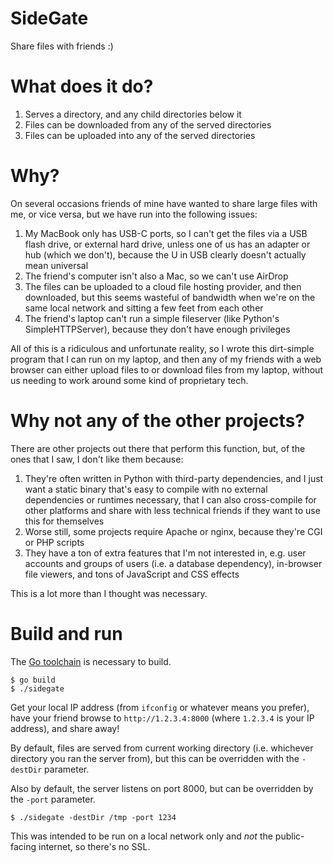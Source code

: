 # SideGate

Share files with friends :)

# What does it do?

1. Serves a directory, and any child directories below it
2. Files can be downloaded from any of the served directories
3. Files can be uploaded into any of the served directories

# Why?

On several occasions friends of mine have wanted to share large files with me, or vice versa, but we have run into the following issues:

1. My MacBook only has USB-C ports, so I can't get the files via a USB flash drive, or external hard drive, unless one of us has an adapter or hub (which we don't), because the U in USB clearly doesn't actually mean universal
2. The friend's computer isn't also a Mac, so we can't use AirDrop
3. The files can be uploaded to a cloud file hosting provider, and then downloaded, but this seems wasteful of bandwidth when we're on the same local network and sitting a few feet from each other
4. The friend's laptop can't run a simple fileserver (like Python's SimpleHTTPServer), because they don't have enough privileges

All of this is a ridiculous and unfortunate reality, so I wrote this dirt-simple program that I can run on my laptop, and then any of my friends with a web browser can either upload files to or download files from my laptop, without us needing to work around some kind of proprietary tech.

# Why not any of the other projects?

There are other projects out there that perform this function, but, of the ones that I saw, I don't like them because:

1. They're often written in Python with third-party dependencies, and I just want a static binary that's easy to compile with no external dependencies or runtimes necessary, that I can also cross-compile for other platforms and share with less technical friends if they want to use this for themselves
2. Worse still, some projects require Apache or nginx, because they're CGI or PHP scripts
3. They have a ton of extra features that I'm not interested in, e.g. user accounts and groups of users (i.e. a database dependency), in-browser file viewers, and tons of JavaScript and CSS effects

This is a lot more than I thought was necessary.

# Build and run

The [Go toolchain](https://golang.org/) is necessary to build.

    $ go build
    $ ./sidegate

Get your local IP address (from `ifconfig` or whatever means you prefer), have your friend browse to `http://1.2.3.4:8000` (where `1.2.3.4` is your IP address), and share away!

By default, files are served from current working directory (i.e. whichever directory you ran the server from), but this can be overridden with the `-destDir` parameter.

Also by default, the server listens on port 8000, but can be overridden by the `-port` parameter.

    $ ./sidegate -destDir /tmp -port 1234

This was intended to be run on a local network only and _not_ the public-facing internet, so there's no SSL.
